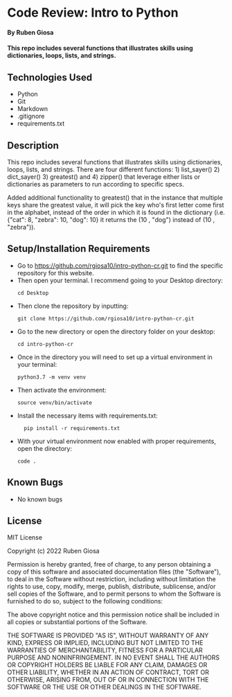 # Code Review: Intro to Python

#### By Ruben Giosa

#### This repo includes several functions that illustrates skills using dictionaries, loops, lists, and strings. 

## Technologies Used

* Python
* Git
* Markdown
* .gitignore
* requirements.txt

## Description

This repo includes several functions that illustrates skills using dictionaries, loops, lists, and strings. There are four different functions: 1) list_sayer() 2) dict_sayer() 3) greatest() and 4) zipper() that leverage either lists or dictionaries as parameters to run according to specific specs.

Added additional functionality to greatest() that in the instance that multiple keys share the greatest value, it will pick the key who's first letter come first in the alphabet, instead of the order in which it is found in the dictionary (i.e. {"cat": 8, "zebra": 10, "dog": 10} it returns the (10 , "dog") instead of (10 , "zebra")).

## Setup/Installation Requirements

* Go to https://github.com/rgiosa10/intro-python-cr.git to find the specific repository for this website.
* Then open your terminal. I recommend going to your Desktop directory:
    ```
    cd Desktop
    ```
* Then clone the repository by inputting: 
  ```
  git clone https://github.com/rgiosa10/intro-python-cr.git
  ```
* Go to the new directory or open the directory folder on your desktop:
  ```
  cd intro-python-cr
  ```
* Once in the directory you will need to set up a virtual environment in your terminal:
  ```
  python3.7 -m venv venv
  ```
* Then activate the environment:
  ```
  source venv/bin/activate
  ```
* Install the necessary items with requirements.txt:
  ```
    pip install -r requirements.txt
  ```
* With your virtual environment now enabled with proper requirements, open the directory:
  ```
  code .
  ```

## Known Bugs

* No known bugs

## License

MIT License

Copyright (c) 2022 Ruben Giosa

Permission is hereby granted, free of charge, to any person obtaining a copy of this software and associated documentation files (the "Software"), to deal in the Software without restriction, including without limitation the rights to use, copy, modify, merge, publish, distribute, sublicense, and/or sell copies of the Software, and to permit persons to whom the Software is furnished to do so, subject to the following conditions:

The above copyright notice and this permission notice shall be included in all copies or substantial portions of the Software.

THE SOFTWARE IS PROVIDED "AS IS", WITHOUT WARRANTY OF ANY KIND, EXPRESS OR IMPLIED, INCLUDING BUT NOT LIMITED TO THE WARRANTIES OF MERCHANTABILITY, FITNESS FOR A PARTICULAR PURPOSE AND NONINFRINGEMENT. IN NO EVENT SHALL THE AUTHORS OR COPYRIGHT HOLDERS BE LIABLE FOR ANY CLAIM, DAMAGES OR OTHER LIABILITY, WHETHER IN AN ACTION OF CONTRACT, TORT OR OTHERWISE, ARISING FROM, OUT OF OR IN CONNECTION WITH THE SOFTWARE OR THE USE OR OTHER DEALINGS IN THE SOFTWARE.